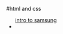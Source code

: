 #html and css

<ul
<li><a href="CITC_1300-HTML-AND-CSS/index.html" target="_blank">intro to samsung</a><li>
</ul>
